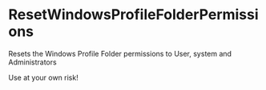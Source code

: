 # ResetWindowsProfileFolderPermissions
Resets the Windows Profile Folder permissions to User, system and Administrators


Use at your own risk!
